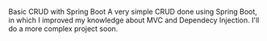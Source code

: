 Basic CRUD with Spring Boot
A very simple CRUD done using Spring Boot, in which I improved my knowledge about MVC and Dependecy Injection. I'll do a more complex project soon. 
